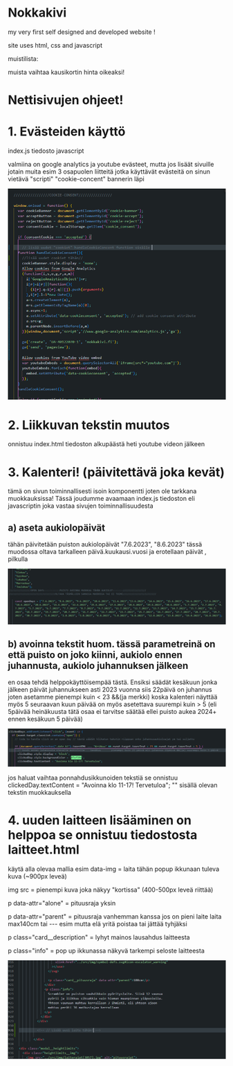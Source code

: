 # Nokkakivi

my very first self designed and developed website !

site uses html, css and javascript

muistilista:

muista vaihtaa kausikortin hinta oikeaksi!

# Nettisivujen ohjeet!

# 1. Evästeiden käyttö

index.js tiedosto javascript

valmiina on google analytics ja youtube evästeet, mutta jos lisäät sivuille jotain muita esim 3 osapuolen liitteitä jotka käyttävät evästeitä on sinun vietävä "scripti" "cookie-concent" bannerin läpi

![cookie-banneri](/src/img/cookie-ohje.PNG)

# 2. Liikkuvan tekstin muutos

onnistuu index.html tiedoston alkupäästä heti youtube videon jälkeen

<!--  <div class="marquee"><div>MUOKKAA TÄTÄ KOHTAA INDEX.HTML TIEDOSTOSTA</div>

</div> -->

# 3. Kalenteri! (päivitettävä joka kevät)

tämä on sivun toiminnallisesti isoin komponentti joten ole tarkkana muokkauksissa!
Tässä joudumme avaamaan index.js tiedoston eli javascriptin joka vastaa sivujen toiminnallisuudesta

## a) aseta aukiolopäivät

tähän päivitetään puiston aukiolopäivät "7.6.2023", "8.6.2023" tässä muodossa oltava tarkalleen päivä.kuukausi.vuosi ja erotellaan päivät , pilkulla

![kalenteri openDays](/src/img/kalenteri-ohje1.PNG)

## b) avoinna tekstit huom. tässä parametreinä on että puisto on joko kiinni, aukiolo ennen juhannusta, aukiolo juhannuksen jälkeen

en osaa tehdä helppokäyttöisempää tästä. Ensiksi säädät kesäkuun jonka jälkeen päivät juhannukseen asti 2023 vuonna siis 22päivä on juhannus joten asetamme pienempi kuin < 23 &&(ja merkki) koska kalenteri näyttää myös 5 seuraavan kuun päivää on myös asetettava suurempi kuin > 5 (eli 5päivää heinäkuusta tätä osaa ei tarvitse säätää ellei puisto aukea 2024+ ennen kesäkuun 5 päivää)

![kalenterin ohje](/src/img/kalenteri-ohje2.PNG)

jos haluat vaihtaa ponnahdusikkunoiden tekstiä se onnistuu clickedDay.textContent = "Avoinna klo 11-17! Tervetuloa"; "" sisällä olevan tekstin muokkauksella

# 4. uuden laitteen lisääminen on helppoa se onnistuu tiedostosta laitteet.html

käytä alla olevaa mallia esim
data-img = laita tähän popup ikkunaan tuleva kuva (~900px leveä)

img src = pienempi kuva joka näkyy "kortissa" (400-500px leveä riittää)

p data-attr="alone" = pituusraja yksin

p data-attr="parent" = pituusraja vanhemman kanssa jos on pieni laite laita max140cm tai --- esim mutta elä yritä poistaa tai jättää tyhjäksi

p class="card\_\_description" = lyhyt mainos lausahdus laitteesta

p class="info" = pop up ikkunassa näkyvä tarkempi seloste laitteesta

 <!-- <div
            class="card stacked"
            data-img="../src/img/laitteet/scrambler-large.jpg"
          >
            <img
              src="../src/img/laitteet/scrambler.JPG"
              alt="scrambler"
              class="card__img"
            />
            <div class="card__content">
              <h4 class="card__title">Scrambler</h4>
              <div>
                <svg class="height-limit">
                  <use xlink:href="../src/img/symbol-defs.svg#icon-child"></use>
                </svg>
                <p class="card__pituusraja" data-attr="alone">120cm</p>
              </div>
              <p class="card__description">
                Scrambler on nokkakiven vauhdikkain pyörittäjä!Tämä ei jätä
                kylmäksi!
              </p>
              <div>
                <svg class="height-limit">
                  <use
                    xlink:href="../src/img/symbol-defs.svg#icon-escalator_warning"
                  ></use>
                </svg>

                <p class="card__pituusraja" data-attr="parent">100cm</p>
              </div>
              <p class="info">
                Scrambler on puiston vauhdikkain pyörityslaite. Siinä 12 vaunua
                pyörii ja liikkuu siksakkia vain hieman maanpinnan yläpuolella.
                Yhteen vaunuun mahtuu kerrallaan 3 ihmistä, eli yhteen ajoon
                mahtuu peräti 36 matkustajaa kerrallaan
              </p>
            </div>
          </div> -->

![laitteen lisäys](/src/img/laittteen-lisays.PNG)
